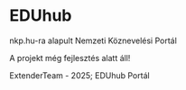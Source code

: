 # EDUhub

nkp.hu-ra alapult Nemzeti Köznevelési Portál

A projekt még fejlesztés alatt áll!

ExtenderTeam - 2025; EDUhub Portál
